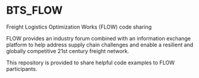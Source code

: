 # BTS_FLOW
Freight Logistics Optimization Works (FLOW) code sharing

FLOW provides an industry forum combined with an information exchange platform to help address 
supply chain challenges and enable a resilient and globally competitive 21st century freight 
network. 

This repository is provided to share helpful code examples to FLOW participants.
